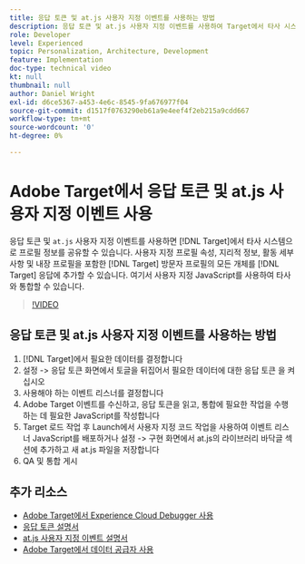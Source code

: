 ```yaml
---
title: 응답 토큰 및 at.js 사용자 지정 이벤트를 사용하는 방법
description: 응답 토큰 및 at.js 사용자 지정 이벤트를 사용하여 Target에서 타사 시스템으로 프로필 정보를 공유하는 방법을 알아봅니다.
role: Developer
level: Experienced
topic: Personalization, Architecture, Development
feature: Implementation
doc-type: technical video
kt: null
thumbnail: null
author: Daniel Wright
exl-id: d6ce5367-a453-4e6c-8545-9fa676977f04
source-git-commit: d1517f0763290eb61a9e4eef4f2eb215a9cdd667
workflow-type: tm+mt
source-wordcount: '0'
ht-degree: 0%

---
```


# Adobe Target에서 응답 토큰 및 at.js 사용자 지정 이벤트 사용

응답 토큰 및 `at.js` 사용자 지정 이벤트를 사용하면 [!DNL Target]에서 타사 시스템으로 프로필 정보를 공유할 수 있습니다. 사용자 지정 프로필 속성, 지리적 정보, 활동 세부 사항 및 내장 프로필을 포함한 [!DNL Target] 방문자 프로필의 모든 개체를 [!DNL Target] 응답에 추가할 수 있습니다. 여기서 사용자 지정 JavaScript를 사용하여 타사와 통합할 수 있습니다.

>[!VIDEO](https://video.tv.adobe.com/v/23253/?quality=12)

## 응답 토큰 및 at.js 사용자 지정 이벤트를 사용하는 방법

1. [!DNL Target]에서 필요한 데이터를 결정합니다
1. 설정 -> 응답 토큰 화면에서 토글을 뒤집어서 필요한 데이터에 대한 응답 토큰 을 켜십시오
1. 사용해야 하는 이벤트 리스너를 결정합니다
1. Adobe Target 이벤트를 수신하고, 응답 토큰을 읽고, 통합에 필요한 작업을 수행하는 데 필요한 JavaScript를 작성합니다
1. Target 로드 작업 후 Launch에서 사용자 지정 코드 작업을 사용하여 이벤트 리스너 JavaScript를 배포하거나 설정 -> 구현 화면에서 at.js의 라이브러리 바닥글 섹션에 추가하고 새 at.js 파일을 저장합니다
1. QA 및 통합 게시

## 추가 리소스

* [Adobe Target에서 Experience Cloud Debugger 사용](../troubleshooting/troubleshoot-with-the-experience-cloud-debugger.md)
* [응답 토큰 설명서](https://experienceleague.adobe.com/docs/target/using/administer/response-tokens.html?lang=en)
* [at.js 사용자 지정 이벤트 설명서](https://experienceleague.adobe.com/docs/target/using/implement-target/client-side/at-js-implementation/functions-overview/atjs-custom-events.html?lang=en)
* [Adobe Target에서 데이터 공급자 사용](use-data-providers-to-integrate-third-party-data.md)
